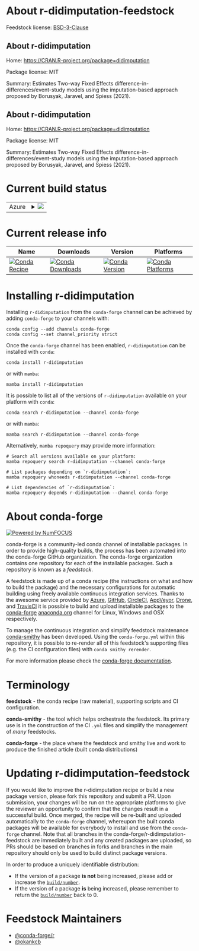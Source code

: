 About r-didimputation-feedstock
===============================

Feedstock license: [BSD-3-Clause](https://github.com/conda-forge/r-didimputation-feedstock/blob/main/LICENSE.txt)


About r-didimputation
---------------------

Home: https://CRAN.R-project.org/package=didimputation

Package license: MIT

Summary: Estimates Two-way Fixed Effects difference-in-differences/event-study models using the imputation-based approach proposed by Borusyak, Jaravel, and Spiess (2021).

About r-didimputation
---------------------

Home: https://CRAN.R-project.org/package=didimputation

Package license: MIT

Summary: Estimates Two-way Fixed Effects difference-in-differences/event-study models using the imputation-based approach proposed by Borusyak, Jaravel, and Spiess (2021).

Current build status
====================


<table>
    
  <tr>
    <td>Azure</td>
    <td>
      <details>
        <summary>
          <a href="https://dev.azure.com/conda-forge/feedstock-builds/_build/latest?definitionId=18873&branchName=main">
            <img src="https://dev.azure.com/conda-forge/feedstock-builds/_apis/build/status/r-didimputation-feedstock?branchName=main">
          </a>
        </summary>
        <table>
          <thead><tr><th>Variant</th><th>Status</th></tr></thead>
          <tbody><tr>
              <td>linux_64_r_base4.3</td>
              <td>
                <a href="https://dev.azure.com/conda-forge/feedstock-builds/_build/latest?definitionId=18873&branchName=main">
                  <img src="https://dev.azure.com/conda-forge/feedstock-builds/_apis/build/status/r-didimputation-feedstock?branchName=main&jobName=linux&configuration=linux%20linux_64_r_base4.3" alt="variant">
                </a>
              </td>
            </tr><tr>
              <td>linux_64_r_base4.4</td>
              <td>
                <a href="https://dev.azure.com/conda-forge/feedstock-builds/_build/latest?definitionId=18873&branchName=main">
                  <img src="https://dev.azure.com/conda-forge/feedstock-builds/_apis/build/status/r-didimputation-feedstock?branchName=main&jobName=linux&configuration=linux%20linux_64_r_base4.4" alt="variant">
                </a>
              </td>
            </tr><tr>
              <td>osx_64_r_base4.3</td>
              <td>
                <a href="https://dev.azure.com/conda-forge/feedstock-builds/_build/latest?definitionId=18873&branchName=main">
                  <img src="https://dev.azure.com/conda-forge/feedstock-builds/_apis/build/status/r-didimputation-feedstock?branchName=main&jobName=osx&configuration=osx%20osx_64_r_base4.3" alt="variant">
                </a>
              </td>
            </tr><tr>
              <td>osx_64_r_base4.4</td>
              <td>
                <a href="https://dev.azure.com/conda-forge/feedstock-builds/_build/latest?definitionId=18873&branchName=main">
                  <img src="https://dev.azure.com/conda-forge/feedstock-builds/_apis/build/status/r-didimputation-feedstock?branchName=main&jobName=osx&configuration=osx%20osx_64_r_base4.4" alt="variant">
                </a>
              </td>
            </tr><tr>
              <td>win_64_r_base4.3</td>
              <td>
                <a href="https://dev.azure.com/conda-forge/feedstock-builds/_build/latest?definitionId=18873&branchName=main">
                  <img src="https://dev.azure.com/conda-forge/feedstock-builds/_apis/build/status/r-didimputation-feedstock?branchName=main&jobName=win&configuration=win%20win_64_r_base4.3" alt="variant">
                </a>
              </td>
            </tr><tr>
              <td>win_64_r_base4.4</td>
              <td>
                <a href="https://dev.azure.com/conda-forge/feedstock-builds/_build/latest?definitionId=18873&branchName=main">
                  <img src="https://dev.azure.com/conda-forge/feedstock-builds/_apis/build/status/r-didimputation-feedstock?branchName=main&jobName=win&configuration=win%20win_64_r_base4.4" alt="variant">
                </a>
              </td>
            </tr>
          </tbody>
        </table>
      </details>
    </td>
  </tr>
</table>

Current release info
====================

| Name | Downloads | Version | Platforms |
| --- | --- | --- | --- |
| [![Conda Recipe](https://img.shields.io/badge/recipe-r--didimputation-green.svg)](https://anaconda.org/conda-forge/r-didimputation) | [![Conda Downloads](https://img.shields.io/conda/dn/conda-forge/r-didimputation.svg)](https://anaconda.org/conda-forge/r-didimputation) | [![Conda Version](https://img.shields.io/conda/vn/conda-forge/r-didimputation.svg)](https://anaconda.org/conda-forge/r-didimputation) | [![Conda Platforms](https://img.shields.io/conda/pn/conda-forge/r-didimputation.svg)](https://anaconda.org/conda-forge/r-didimputation) |

Installing r-didimputation
==========================

Installing `r-didimputation` from the `conda-forge` channel can be achieved by adding `conda-forge` to your channels with:

```
conda config --add channels conda-forge
conda config --set channel_priority strict
```

Once the `conda-forge` channel has been enabled, `r-didimputation` can be installed with `conda`:

```
conda install r-didimputation
```

or with `mamba`:

```
mamba install r-didimputation
```

It is possible to list all of the versions of `r-didimputation` available on your platform with `conda`:

```
conda search r-didimputation --channel conda-forge
```

or with `mamba`:

```
mamba search r-didimputation --channel conda-forge
```

Alternatively, `mamba repoquery` may provide more information:

```
# Search all versions available on your platform:
mamba repoquery search r-didimputation --channel conda-forge

# List packages depending on `r-didimputation`:
mamba repoquery whoneeds r-didimputation --channel conda-forge

# List dependencies of `r-didimputation`:
mamba repoquery depends r-didimputation --channel conda-forge
```


About conda-forge
=================

[![Powered by
NumFOCUS](https://img.shields.io/badge/powered%20by-NumFOCUS-orange.svg?style=flat&colorA=E1523D&colorB=007D8A)](https://numfocus.org)

conda-forge is a community-led conda channel of installable packages.
In order to provide high-quality builds, the process has been automated into the
conda-forge GitHub organization. The conda-forge organization contains one repository
for each of the installable packages. Such a repository is known as a *feedstock*.

A feedstock is made up of a conda recipe (the instructions on what and how to build
the package) and the necessary configurations for automatic building using freely
available continuous integration services. Thanks to the awesome service provided by
[Azure](https://azure.microsoft.com/en-us/services/devops/), [GitHub](https://github.com/),
[CircleCI](https://circleci.com/), [AppVeyor](https://www.appveyor.com/),
[Drone](https://cloud.drone.io/welcome), and [TravisCI](https://travis-ci.com/)
it is possible to build and upload installable packages to the
[conda-forge](https://anaconda.org/conda-forge) [anaconda.org](https://anaconda.org/)
channel for Linux, Windows and OSX respectively.

To manage the continuous integration and simplify feedstock maintenance
[conda-smithy](https://github.com/conda-forge/conda-smithy) has been developed.
Using the ``conda-forge.yml`` within this repository, it is possible to re-render all of
this feedstock's supporting files (e.g. the CI configuration files) with ``conda smithy rerender``.

For more information please check the [conda-forge documentation](https://conda-forge.org/docs/).

Terminology
===========

**feedstock** - the conda recipe (raw material), supporting scripts and CI configuration.

**conda-smithy** - the tool which helps orchestrate the feedstock.
                   Its primary use is in the construction of the CI ``.yml`` files
                   and simplify the management of *many* feedstocks.

**conda-forge** - the place where the feedstock and smithy live and work to
                  produce the finished article (built conda distributions)


Updating r-didimputation-feedstock
==================================

If you would like to improve the r-didimputation recipe or build a new
package version, please fork this repository and submit a PR. Upon submission,
your changes will be run on the appropriate platforms to give the reviewer an
opportunity to confirm that the changes result in a successful build. Once
merged, the recipe will be re-built and uploaded automatically to the
`conda-forge` channel, whereupon the built conda packages will be available for
everybody to install and use from the `conda-forge` channel.
Note that all branches in the conda-forge/r-didimputation-feedstock are
immediately built and any created packages are uploaded, so PRs should be based
on branches in forks and branches in the main repository should only be used to
build distinct package versions.

In order to produce a uniquely identifiable distribution:
 * If the version of a package **is not** being increased, please add or increase
   the [``build/number``](https://docs.conda.io/projects/conda-build/en/latest/resources/define-metadata.html#build-number-and-string).
 * If the version of a package **is** being increased, please remember to return
   the [``build/number``](https://docs.conda.io/projects/conda-build/en/latest/resources/define-metadata.html#build-number-and-string)
   back to 0.

Feedstock Maintainers
=====================

* [@conda-forge/r](https://github.com/orgs/conda-forge/teams/r/)
* [@okankcb](https://github.com/okankcb/)

